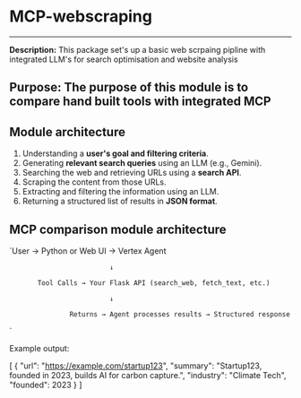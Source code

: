 # MCP-webscraping
---
**Description:** This package set's up a basic web scrpaing pipline with integrated LLM's for search optimisation and website analysis

**Purpose:** The purpose of this module is to compare hand built tools with integrated MCP
---

## **Module architecture**

1. Understanding a **user's goal and filtering criteria**.
2. Generating **relevant search queries** using an LLM (e.g., Gemini).
3. Searching the web and retrieving URLs using a **search API**.
4. Scraping the content from those URLs.
5. Extracting and filtering the information using an LLM.
6. Returning a structured list of results in **JSON format**.


## **MCP comparison module architecture**

`User → Python or Web UI → Vertex Agent 

                             ↓
                             
           Tool Calls → Your Flask API (search_web, fetch_text, etc.)
           
                             ↓
                             
                   Returns → Agent processes results → Structured response
`


Example output:

[
  {
    "url": "https://example.com/startup123",
    "summary": "Startup123, founded in 2023, builds AI for carbon capture.",
    "industry": "Climate Tech",
    "founded": 2023
  }
]
